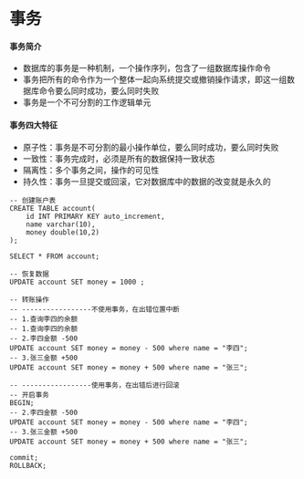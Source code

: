 #  事务

#### 事务简介

- 数据库的事务是一种机制，一个操作序列，包含了一组数据库操作命令
- 事务把所有的命令作为一个整体一起向系统提交或撤销操作请求，即这一组数据库命令要么同时成功，要么同时失败
- 事务是一个不可分割的工作逻辑单元

#### 事务四大特征

- 原子性：事务是不可分割的最小操作单位，要么同时成功，要么同时失败
- 一致性：事务完成时，必须是所有的数据保持一致状态
- 隔离性：多个事务之间，操作的可见性
- 持久性：事务一旦提交或回滚，它对数据库中的数据的改变就是永久的

```mysql
-- 创建账户表 
CREATE TABLE account(
	id INT PRIMARY KEY auto_increment,
	name varchar(10),
	money double(10,2)
);

SELECT * FROM account;

-- 恢复数据 
UPDATE account SET money = 1000 ;

-- 转账操作 
-- -----------------不使用事务，在出错位置中断
-- 1.查询李四的余额 
-- 1.查询李四的余额 
-- 2.李四金额 -500
UPDATE account SET money = money - 500 where name = "李四"; 
-- 3.张三金额 +500
UPDATE account SET money = money + 500 where name = "张三";

-- -----------------使用事务，在出错后进行回滚
-- 开启事务
BEGIN;
-- 2.李四金额 -500
UPDATE account SET money = money - 500 where name = "李四"; 
-- 3.张三金额 +500
UPDATE account SET money = money + 500 where name = "张三";

commit;
ROLLBACK;


```

